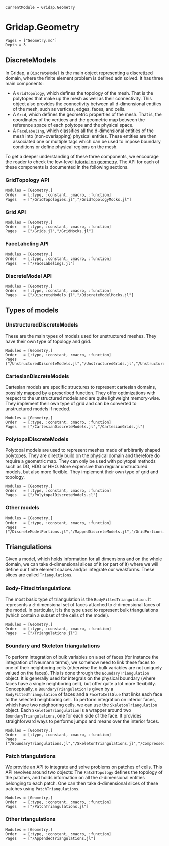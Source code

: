 
```@meta
CurrentModule = Gridap.Geometry
```

# Gridap.Geometry

```@contents
Pages = ["Geometry.md"]
Depth = 3
```

## DiscreteModels

In Gridap, a `DiscreteModel` is the main object representing a discretized domain, where the finite element problem is defined adn solved. It has three main components: 

- A `GridTopology`, which defines the topology of the mesh. That is the polytopes that make up the mesh as well as their connectivity. This object also provides the connectivity between all d-dimensional entities of the mesh, such as vertices, edges, faces, and cells.
- A `Grid`, which defines the geometric properties of the mesh. That is, the coordinates of the vertices and the geometric map between the reference space of each polytope and the physical space.
- A `FaceLabeling`, which classifies all the d-dimensional entities of the mesh into (non-overlapping) physical entities. These entities are then associated one or multiple tags which can be used to impose boundary conditions or define physical regions on the mesh.

To get a deeper understanding of these three components, we encourage the reader to check the low-level [tutorial on geometry](https://gridap.github.io/Tutorials/stable/). The API for each of these components is documented in the following sections.

### GridTopology API

```@autodocs
Modules = [Geometry,]
Order   = [:type, :constant, :macro, :function]
Pages   = ["/GridTopologies.jl","/GridTopologyMocks.jl"]
```

### Grid API

```@autodocs
Modules = [Geometry,]
Order   = [:type, :constant, :macro, :function]
Pages   = ["/Grids.jl","/GridMocks.jl"]
```

### FaceLabeling API

```@autodocs
Modules = [Geometry,]
Order   = [:type, :constant, :macro, :function]
Pages   = ["/FaceLabelings.jl"]
```

### DiscreteModel API

```@autodocs
Modules = [Geometry,]
Order   = [:type, :constant, :macro, :function]
Pages   = ["/DiscreteModels.jl","/DiscreteModelMocks.jl"]
```

## Types of models

### UnstructuredDiscreteModels

These are the main types of models used for unstructured meshes. They have their own type of topology and grid.

```@autodocs
Modules = [Geometry,]
Order   = [:type, :constant, :macro, :function]
Pages   = ["/UnstructuredDiscreteModels.jl","/UnstructuredGrids.jl","/UnstructuredGridTopologies.jl"]
```

### CartesianDiscreteModels

Cartesian models are specific structures to represent cartesian domains, possibly mapped by a prescribed function. They offer optimizations with respect to the unstructured models and are quite lighweight memory-wise. They implement their own type of grid and can be converted to unstructured models if needed.

```@autodocs
Modules = [Geometry,]
Order   = [:type, :constant, :macro, :function]
Pages   = ["/CartesianDiscreteModels.jl","/CartesianGrids.jl"]
```

### PolytopalDiscreteModels

Polytopal models are used to represent meshes made of arbitrarily shaped polytopes. They are directly build on the physical domain and therefore do require a geometric map. They can only be used with polytopal methods such as DG, HDG or HHO. More expensive than regular unstructured models, but also more flexible. They implement their own type of grid and topology.

```@autodocs
Modules = [Geometry,]
Order   = [:type, :constant, :macro, :function]
Pages   = ["/PolytopalDiscreteModels.jl"]
```

### Other models

```@autodocs
Modules = [Geometry,]
Order   = [:type, :constant, :macro, :function]
Pages   = ["/DiscreteModelPortions.jl","/MappedDiscreteModels.jl","/GridPortions.jl"]
```

## Triangulations

Given a model, which holds information for all dimensions and on the whole domain, we can take d-dimensional slices of it (or part of it) where we will define our finite element spaces and/or integrate our weakforms. These slices are called `Triangulations`.

### Body-Fitted triangulations

The most basic type of triangulation is the `BodyFittedTriangulation`. It represents a `d`-dimensional set of faces attached to `d`-dimensional faces of the model. In particular, it is the type used to represent bulk triangulations (which contain a subset of the cells of the model).

```@autodocs
Modules = [Geometry,]
Order   = [:type, :constant, :macro, :function]
Pages   = ["/Triangulations.jl"]
```

### Boundary and Skeleton triangulations

To perform integration of bulk variables on a set of faces (for instance the integration of Neumann terms), we somehow need to link these faces to one of their neighboring cells (otherwise the bulk variables are not uniquely valued on the faces).
This is done through the `BoundaryTriangulation` object. It is generally used for integrals on the physical boundary (where faces have a single neighboring cell), but offer quite a lot more flexibility. Conceptually, a `BoundaryTriangulation` is given by a `BodyFittedTriangulation` of faces and a `FaceToCellGlue` that links each face to the selected neighboring cell.
To perform integration on interior faces, which have two neighboring cells, we can use the `SkeletonTriangulation` object. Each `SkeletonTriangulation` is a wrapper around two `BoundaryTriangulations`, one for each side of the face. It provides straighforward ways to performs jumps and means over the interior faces.

```@autodocs
Modules = [Geometry,]
Order   = [:type, :constant, :macro, :function]
Pages   = ["/BoundaryTriangulations.jl","/SkeletonTriangulations.jl","/CompressedCellArrays.jl"]
```

### Patch triangulations

We provide an API to integrate and solve problems on patches of cells. This API revolves around two objects: The `PatchTopology` defines the topology of the patches, and holds information on all the d-dimensional entities belonging to each patch. One can then take d-dimensional slices of these patches using `PatchTriangulations`.

```@autodocs
Modules = [Geometry,]
Order   = [:type, :constant, :macro, :function]
Pages   = ["/PatchTriangulations.jl"]
```

### Other triangulations

```@autodocs
Modules = [Geometry,]
Order   = [:type, :constant, :macro, :function]
Pages   = ["/AppendedTriangulations.jl"]
```
